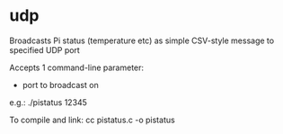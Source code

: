 # udp
Broadcasts Pi status (temperature etc) as simple CSV-style message to specified UDP port

Accepts 1 command-line parameter:
  - port to broadcast on
  
e.g.:
  ./pistatus 12345

To compile and link:
  cc pistatus.c -o pistatus
